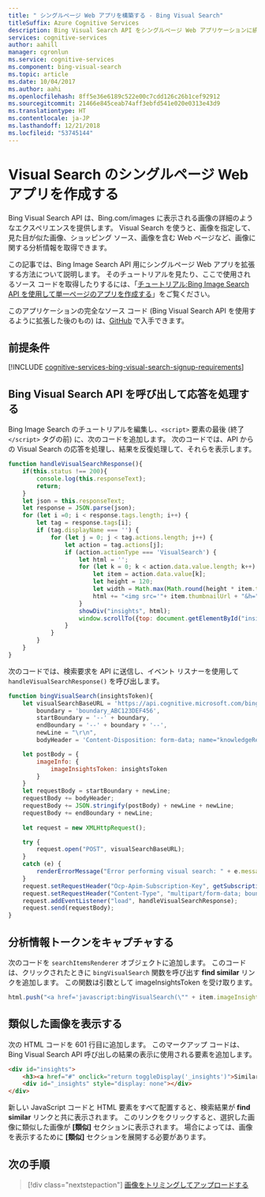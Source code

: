 ```yaml
---
title: " シングルページ Web アプリを構築する - Bing Visual Search"
titleSuffix: Azure Cognitive Services
description: Bing Visual Search API をシングルページ Web アプリケーションに統合する方法を説明します。
services: cognitive-services
author: aahill
manager: cgronlun
ms.service: cognitive-services
ms.component: bing-visual-search
ms.topic: article
ms.date: 10/04/2017
ms.author: aahi
ms.openlocfilehash: 8ff5e36e6189c522e00c7cdd126c26b1cef92912
ms.sourcegitcommit: 21466e845ceab74aff3ebfd541e020e0313e43d9
ms.translationtype: HT
ms.contentlocale: ja-JP
ms.lasthandoff: 12/21/2018
ms.locfileid: "53745144"
---
```

# <a name="create-a-visual-search-single-page-web-app"></a>Visual Search のシングルページ Web アプリを作成する 

Bing Visual Search API は、Bing.com/images に表示される画像の詳細のようなエクスペリエンスを提供します。 Visual Search を使うと、画像を指定して、見た目が似た画像、ショッピング ソース、画像を含む Web ページなど、画像に関する分析情報を取得できます。 

この記事では、Bing Image Search API 用にシングルページ Web アプリを拡張する方法について説明します。 そのチュートリアルを見たり、ここで使用されるソース コードを取得したりするには、「[チュートリアル:Bing Image Search API を使用して単一ページのアプリを作成する](../Bing-Image-Search/tutorial-bing-image-search-single-page-app.md)」をご覧ください。 

このアプリケーションの完全なソース コード (Bing Visual Search API を使用するように拡張した後のもの) は、[GitHub](https://github.com/Azure-Samples/cognitive-services-REST-api-samples/blob/master/Tutorials/Bing-Visual-Search/BingVisualSearchApp.html) で入手できます。

## <a name="prerequisites"></a>前提条件

[!INCLUDE [cognitive-services-bing-visual-search-signup-requirements](../../../includes/cognitive-services-bing-visual-search-signup-requirements.md)]

## <a name="call-the-bing-visual-search-api-and-handle-the-response"></a>Bing Visual Search API を呼び出して応答を処理する

Bing Image Search のチュートリアルを編集し、`<script>` 要素の最後 (終了 `</script>` タグの前) に、次のコードを追加します。 次のコードでは、API からの Visual Search の応答を処理し、結果を反復処理して、それらを表示します。

``` javascript
function handleVisualSearchResponse(){
    if(this.status !== 200){
        console.log(this.responseText);
        return;
    }
    let json = this.responseText;
    let response = JSON.parse(json);
    for (let i =0; i < response.tags.length; i++) {
        let tag = response.tags[i];
        if (tag.displayName === '') {
            for (let j = 0; j < tag.actions.length; j++) {
                let action = tag.actions[j];
                if (action.actionType === 'VisualSearch') {
                    let html = '';
                    for (let k = 0; k < action.data.value.length; k++) {
                        let item = action.data.value[k];
                        let height = 120;
                        let width = Math.max(Math.round(height * item.thumbnail.width / item.thumbnail.height), 120);
                        html += "<img src='"+ item.thumbnailUrl + "&h=" + height + "&w=" + width + "' height=" + height + " width=" + width + "'>";
                    }
                    showDiv("insights", html);
                    window.scrollTo({top: document.getElementById("insights").getBoundingClientRect().top, behavior: "smooth"});
                }
            }
        }
    }
}
```

次のコードでは、検索要求を API に送信し、イベント リスナーを使用して `handleVisualSearchResponse()` を呼び出します。


```javascript
function bingVisualSearch(insightsToken){
    let visualSearchBaseURL = 'https://api.cognitive.microsoft.com/bing/v7.0/images/visualsearch',
        boundary = 'boundary_ABC123DEF456',
        startBoundary = '--' + boundary,
        endBoundary = '--' + boundary + '--',
        newLine = "\r\n",
        bodyHeader = 'Content-Disposition: form-data; name="knowledgeRequest"' + newLine + newLine;

    let postBody = {
        imageInfo: {
            imageInsightsToken: insightsToken
        }
    }
    let requestBody = startBoundary + newLine;
    requestBody += bodyHeader;
    requestBody += JSON.stringify(postBody) + newLine + newLine;
    requestBody += endBoundary + newLine;       
    
    let request = new XMLHttpRequest();

    try {
        request.open("POST", visualSearchBaseURL);
    } 
    catch (e) {
        renderErrorMessage("Error performing visual search: " + e.message);
    }
    request.setRequestHeader("Ocp-Apim-Subscription-Key", getSubscriptionKey());
    request.setRequestHeader("Content-Type", "multipart/form-data; boundary=" + boundary);
    request.addEventListener("load", handleVisualSearchResponse);
    request.send(requestBody);
}
```

## <a name="capture-insights-token"></a>分析情報トークンをキャプチャする

次のコードを `searchItemsRenderer` オブジェクトに追加します。 このコードは、クリックされたときに `bingVisualSearch` 関数を呼び出す **find similar** リンクを追加します。 この関数は引数として imageInsightsToken を受け取ります。

``` javascript
html.push("<a href='javascript:bingVisualSearch(\"" + item.imageInsightsToken + "\");'>find similar</a><br>");
```

## <a name="display-similar-images"></a>類似した画像を表示する

次の HTML コードを 601 行目に追加します。 このマークアップ コードは、Bing Visual Search API 呼び出しの結果の表示に使用される要素を追加します。

``` html
<div id="insights">
    <h3><a href="#" onclick="return toggleDisplay('_insights')">Similar</a></h3>
    <div id="_insights" style="display: none"></div>
</div>
```

新しい JavaScript コードと HTML 要素をすべて配置すると、検索結果が **find similar** リンクと共に表示されます。 このリンクをクリックすると、選択した画像に類似した画像が **[類似]** セクションに表示されます。 場合によっては、画像を表示するために **[類似]** セクションを展開する必要があります。

## <a name="next-steps"></a>次の手順

> [!div class="nextstepaction"]
> [画像をトリミングしてアップロードする](tutorial-visual-search-crop-area-results.md)